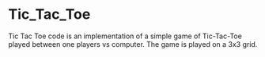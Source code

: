 # Tic_Tac_Toe
Tic Tac Toe code is an implementation of a simple game of Tic-Tac-Toe played between one players vs computer. The game is played on a 3x3 grid. 
